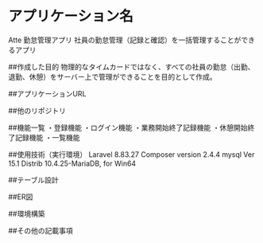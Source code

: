 # アプリケーション名
Atte 勤怠管理アプリ
社員の勤怠管理（記録と確認）を一括管理することができるアプリ

##作成した目的
物理的なタイムカードではなく、すべての社員の勤怠（出勤、退勤、休憩）をサーバー上で管理ができることを目的として作成。

##アプリケーションURL

##他のリポジトリ

##機能一覧
・登録機能
・ログイン機能
・業務開始終了記録機能
・休憩開始終了記録機能
・一覧機能

##使用技術（実行環境）
Laravel 8.83.27
Composer version 2.4.4
mysql  Ver 15.1 Distrib 10.4.25-MariaDB, for Win64

##テーブル設計

##ER図

##環境構築

##その他の記載事項

